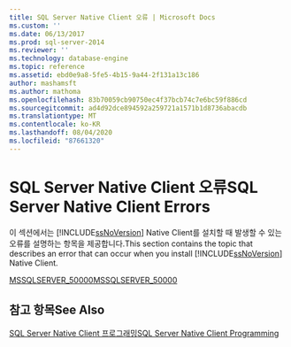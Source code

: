 ```yaml
---
title: SQL Server Native Client 오류 | Microsoft Docs
ms.custom: ''
ms.date: 06/13/2017
ms.prod: sql-server-2014
ms.reviewer: ''
ms.technology: database-engine
ms.topic: reference
ms.assetid: ebd0e9a8-5fe5-4b15-9a44-2f131a13c186
author: mashamsft
ms.author: mathoma
ms.openlocfilehash: 83b70059cb90750ec4f37bcb74c7e6bc59f886cd
ms.sourcegitcommit: ad4d92dce894592a259721a1571b1d8736abacdb
ms.translationtype: MT
ms.contentlocale: ko-KR
ms.lasthandoff: 08/04/2020
ms.locfileid: "87661320"
---
```

# <a name="sql-server-native-client-errors"></a><span data-ttu-id="8a5d7-102">SQL Server Native Client 오류</span><span class="sxs-lookup"><span data-stu-id="8a5d7-102">SQL Server Native Client Errors</span></span>
  <span data-ttu-id="8a5d7-103">이 섹션에서는 [!INCLUDE[ssNoVersion](../../includes/ssnoversion-md.md)] Native Client를 설치할 때 발생할 수 있는 오류를 설명하는 항목을 제공합니다.</span><span class="sxs-lookup"><span data-stu-id="8a5d7-103">This section contains the topic that describes an error that can occur when you install [!INCLUDE[ssNoVersion](../../includes/ssnoversion-md.md)] Native Client.</span></span>  
  
 [<span data-ttu-id="8a5d7-104">MSSQLSERVER_50000</span><span class="sxs-lookup"><span data-stu-id="8a5d7-104">MSSQLSERVER_50000</span></span>](../../relational-databases/errors-events/sql-server-native-client-error-mssqlserver-50000.md)  
  
## <a name="see-also"></a><span data-ttu-id="8a5d7-105">참고 항목</span><span class="sxs-lookup"><span data-stu-id="8a5d7-105">See Also</span></span>  
 [<span data-ttu-id="8a5d7-106">SQL Server Native Client 프로그래밍</span><span class="sxs-lookup"><span data-stu-id="8a5d7-106">SQL Server Native Client Programming</span></span>](../../relational-databases/native-client/sql-server-native-client-programming.md)  
  
  
